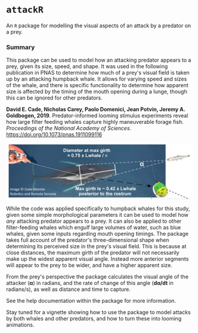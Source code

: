 # `attackR`
An `R` package for modelling the visual aspects of an attack by a predator on a prey.

### Summary
This package can be used to model how an attacking predator appears to a prey, given its size, speed, and shape. It was used in the following publication in PNAS to determine how much of a prey's visual field is taken up by an attacking humpback whale. It allows for varying speed and sizes of the whale, and there is specific functionality to determine how apparent size is affected by the timing of the mouth opening during a lunge, though this can be ignored for other predators.

**David E. Cade, Nicholas Carey, Paolo Domenici, Jean Potvin, Jeremy A. Goldbogen, 2019**. Predator-informed looming stimulus experiments reveal how large filter feeding whales capture highly maneuverable forage fish. *Proceedings of the National Academy of Sciences*. https://doi.org/10.1073/pnas.1911099116

![](images/fig1.png?raw=true "Fig1")

While the code was applied specifically to humpback whales for this study, given some simple morphological parameters it can be used to model how *any* attacking predator appears to a prey. It can also be applied to other filter-feeding whales which engulf large volumes of water, such as blue whales, given some inputs regarding mouth opening timings. The package takes full account of the predator's three-dimensional shape when determining its perceived size in the prey's visual field. This is because at close distances, the maximum girth of the predator will not necessarily make up the widest apparent visual angle. Instead  more anterior segments will appear to the prey to be wider, and have a higher apparent size. 

From the prey's perspective the package calculates the visual angle of the attacker (**α**) in radians, and the rate of change of this angle (**dα/dt** in radians/s), as well as distance and time to capture.

See the help documentation within the package for more information. 

Stay tuned for a vignette showing how to use the package to model attacks by both whales and other predators, and how to turn these into looming animations. 

